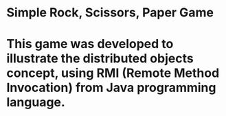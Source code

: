 # Simple Rock, Scissors, Paper Game

# This game was developed to illustrate the distributed objects concept, using RMI (Remote Method Invocation) from Java programming language.
